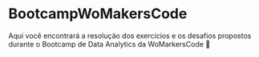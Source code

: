 # BootcampWoMakersCode

 Aqui você encontrará a resolução dos exercícios e os desafios propostos durante o Bootcamp de Data Analytics da WoMarkersCode 🚀
 
